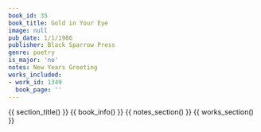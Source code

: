 ```yaml
---
book_id: 35
book_title: Gold in Your Eye
image: null
pub_date: 1/1/1986
publisher: Black Sparrow Press
genre: poetry
is_major: 'no'
notes: New Years Greeting
works_included:
- work_id: 1349
  book_page: ''
---
```


{{ section_title() }}
{{ book_info() }}
{{ notes_section() }}
{{ works_section() }}
